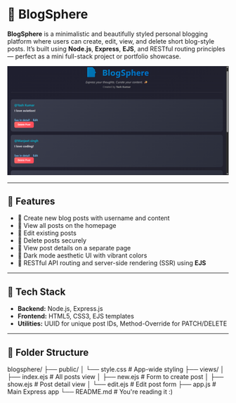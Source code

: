 # 📝 BlogSphere

**BlogSphere** is a minimalistic and beautifully styled personal blogging platform where users can create, edit, view, and delete short blog-style posts. It’s built using **Node.js**, **Express**, **EJS**, and RESTful routing principles — perfect as a mini full-stack project or portfolio showcase.

![BlogSphere Screenshot](./preview.png)

---

## 🌟 Features

- 🔹 Create new blog posts with username and content
- 🔹 View all posts on the homepage
- 🔹 Edit existing posts
- 🔹 Delete posts securely
- 🔹 View post details on a separate page
- 🔹 Dark mode aesthetic UI with vibrant colors
- 🔹 RESTful API routing and server-side rendering (SSR) using **EJS**

---

## 🚀 Tech Stack

- **Backend:** Node.js, Express.js
- **Frontend:** HTML5, CSS3, EJS templates
- **Utilities:** UUID for unique post IDs, Method-Override for PATCH/DELETE

---

## 📂 Folder Structure

blogsphere/
├── public/
│ └── style.css # App-wide styling
├── views/
│ ├── index.ejs # All posts view
│ ├── new.ejs # Form to create post
│ ├── show.ejs # Post detail view
│ └── edit.ejs # Edit post form
├── app.js # Main Express app
└── README.md # You're reading it :)
